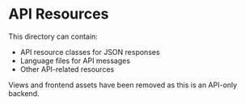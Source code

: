 # API Resources

This directory can contain:

-   API resource classes for JSON responses
-   Language files for API messages
-   Other API-related resources

Views and frontend assets have been removed as this is an API-only backend.
